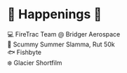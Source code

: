 <!--[![Header](https://github.com/pat-in-a-hat/pat-in-a-hat/blob/main/git_cover_photo.JPG?raw=true "Header")](https://github.com/pat-in-a-hat)-->
# :volcano: Happenings :milky_way:
💻 FireTrac Team @ Bridger Aerospace <br />
:mount_fuji: Scummy Summer Slamma, Rut 50k <br />
🐟 Fishbyte <br />
:snowflake: Glacier Shortfilm


<!--
**pat-in-a-hat/pat-in-a-hat** is a ✨ _special_ ✨ repository because its `README.md` (this file) appears on your GitHub profile.

## Projects In Progress
🎥 Movordle <br />
🐟 Fishbyte <br />
🔴 Redband <br />
🏈 Pickem <br/>

Here are some ideas to get you started:

- 🔭 I’m currently working on ...
- 🌱 I’m currently learning ...
- 👯 I’m looking to collaborate on ...
- 🤔 I’m looking for help with ...
- 💬 Ask me about ...
- 📫 How to reach me: ...
- 😄 Pronouns: ...
- ⚡ Fun fact: ...
-->
